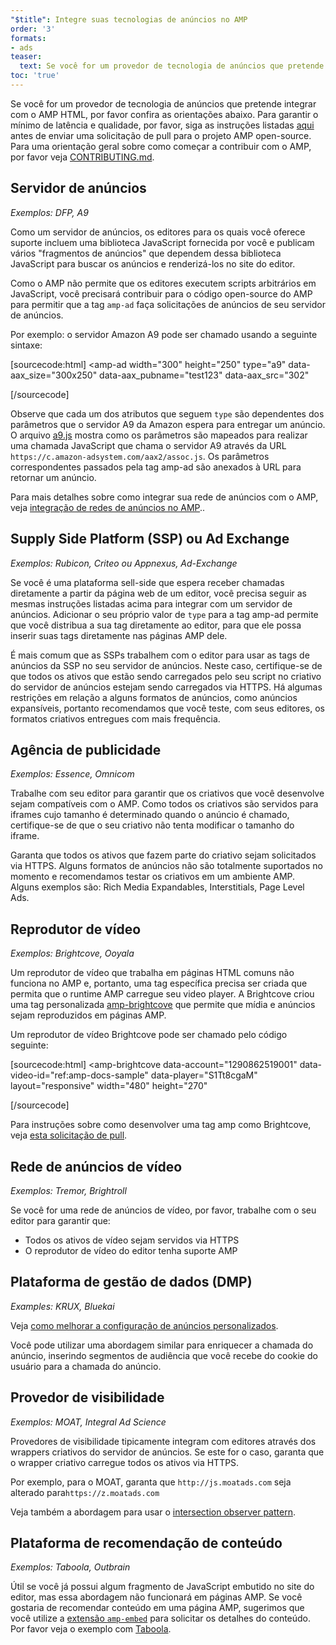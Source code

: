 ```yaml
---
"$title": Integre suas tecnologias de anúncios no AMP
order: '3'
formats:
- ads
teaser:
  text: Se você for um provedor de tecnologia de anúncios que pretende integrar com o AMP HTML, por favor confira as orientações abaixo.
toc: 'true'
---
```


<!--
This file is imported from https://github.com/ampproject/amphtml/blob/master/ads/_integration-guide.md.
Please do not change this file.
If you have found a bug or an issue please
have a look and request a pull request there.
-->

Se você for um provedor de tecnologia de anúncios que pretende integrar com o AMP HTML, por favor confira as orientações abaixo. Para garantir o mínimo de latência e qualidade, por favor, siga as instruções listadas [aqui](https://github.com/ampproject/amphtml/blob/master/ads/../3p/README.md#ads) antes de enviar uma solicitação de pull para o projeto AMP open-source. Para uma orientação geral sobre como começar a contribuir com o AMP, por favor veja [CONTRIBUTING.md](https://github.com/ampproject/amphtml/blob/master/ads/../CONTRIBUTING.md).

## Servidor de anúncios <a name="ad-server"></a>

*Exemplos: DFP, A9*

Como um servidor de anúncios, os editores para os quais você oferece suporte incluem uma biblioteca JavaScript fornecida por você e publicam vários "fragmentos de anúncios" que dependem dessa biblioteca JavaScript para buscar os anúncios e renderizá-los no site do editor.

Como o AMP não permite que os editores executem scripts arbitrários em JavaScript, você precisará contribuir para o código open-source do AMP  para permitir que a tag `amp-ad` faça solicitações de anúncios de seu servidor de anúncios.

Por exemplo: o servidor Amazon A9 pode ser chamado usando a seguinte sintaxe:

[sourcecode:html]
<amp-ad
  width="300"
  height="250"
  type="a9"
  data-aax_size="300x250"
  data-aax_pubname="test123"
  data-aax_src="302"
>
</amp-ad>
[/sourcecode]

Observe que cada um dos atributos que seguem `type` são dependentes dos parâmetros que o servidor A9 da Amazon espera para entregar um anúncio. O arquivo [a9.js](https://github.com/ampproject/amphtml/blob/master/ads/./a9.js) mostra como os parâmetros são mapeados para realizar uma chamada JavaScript que chama o servidor A9 através da URL `https://c.amazon-adsystem.com/aax2/assoc.js`. Os parâmetros correspondentes passados pela tag amp-ad são anexados à URL para retornar um anúncio.

Para mais detalhes sobre como integrar sua rede de anúncios com o AMP, veja [integração de redes de anúncios no AMP](https://github.com/ampproject/amphtml/blob/master/ads/README.md)..

## Supply Side Platform (SSP) ou Ad Exchange <a name="supply-side-platform-ssp-or-an-ad-exchange"></a>

*Exemplos: Rubicon, Criteo ou Appnexus, Ad-Exchange*

Se você é uma plataforma sell-side que espera receber chamadas diretamente a partir da página web de um editor, você precisa seguir as mesmas instruções listadas acima para integrar com um servidor de anúncios. Adicionar o seu próprio valor de `type` para a tag amp-ad permite que você distribua a sua tag diretamente ao editor, para que ele possa inserir suas tags diretamente nas páginas AMP dele.

É mais comum que as SSPs trabalhem com o editor para usar as tags de anúncios da SSP no seu servidor de anúncios. Neste caso, certifique-se de que todos os ativos que estão sendo carregados pelo seu script no criativo do servidor de anúncios estejam sendo carregados via HTTPS. Há algumas restrições em relação a alguns formatos de anúncios, como anúncios expansíveis, portanto recomendamos que você teste, com seus editores, os formatos criativos entregues com mais frequência.

## Agência de publicidade <a name="ad-agency"></a>

*Exemplos: Essence, Omnicom*

Trabalhe com seu editor para garantir que os criativos que você desenvolve sejam compatíveis com o AMP. Como todos os criativos são servidos para iframes cujo tamanho é determinado quando o anúncio é chamado, certifique-se de que o seu criativo não tenta modificar o tamanho do iframe.

Garanta que todos os ativos que fazem parte do criativo sejam solicitados via HTTPS. Alguns formatos de anúncios não são totalmente suportados no momento e recomendamos testar os criativos em um ambiente AMP. Alguns exemplos são: Rich Media Expandables, Interstitials, Page Level Ads.

## Reprodutor de vídeo <a name="video-player"></a>

*Exemplos: Brightcove, Ooyala*

Um reprodutor de vídeo que trabalha em páginas HTML comuns não funciona no AMP e, portanto, uma tag específica precisa ser criada que permita que o runtime AMP carregue seu video player. A Brightcove criou uma tag personalizada [amp-brightcove](https://github.com/ampproject/amphtml/blob/master/extensions/amp-brightcove/amp-brightcove.md) que permite que mídia e anúncios sejam reproduzidos em páginas AMP.

Um reprodutor de vídeo Brightcove pode ser chamado pelo código seguinte:

[sourcecode:html]
<amp-brightcove
  data-account="1290862519001"
  data-video-id="ref:amp-docs-sample"
  data-player="S1Tt8cgaM"
  layout="responsive"
  width="480"
  height="270"
>
</amp-brightcove>
[/sourcecode]

Para instruções sobre como desenvolver uma tag amp como Brightcove, veja [esta solicitação de pull](https://github.com/ampproject/amphtml/pull/1052).

## Rede de anúncios de vídeo <a name="video-ad-network"></a>

*Exemplos: Tremor, Brightroll*

Se você for uma rede de anúncios de vídeo, por favor, trabalhe com o seu editor para garantir que:

- Todos os ativos de vídeo sejam servidos via HTTPS
- O reprodutor de vídeo do editor tenha suporte AMP

## Plataforma de gestão de dados (DMP) <a name="data-management-platform-dmp"></a>

*Examples: KRUX, Bluekai*

Veja [como melhorar a configuração de anúncios personalizados](https://amp.dev/documentation/components/amp-ad#enhance-incoming-ad-configuration).

Você pode utilizar uma abordagem similar para enriquecer a chamada do anúncio, inserindo segmentos de audiência que você recebe do cookie do usuário para a chamada do anúncio.

## Provedor de visibilidade <a name="viewability-provider"></a>

*Exemplos: MOAT, Integral Ad Science*

Provedores de visibilidade tipicamente integram com editores através dos wrappers criativos do servidor de anúncios. Se este for o caso, garanta que o wrapper criativo carregue todos os ativos via HTTPS.

Por exemplo, para o MOAT, garanta que `http://js.moatads.com` seja alterado para`https://z.moatads.com`

Veja também a abordagem para usar o [intersection observer pattern](https://github.com/ampproject/amphtml/blob/master/ads/README.md#ad-viewability).

## Plataforma de recomendação de conteúdo <a name="content-recommendation-platform"></a>

*Exemplos: Taboola, Outbrain*

Útil se você já possui algum fragmento de JavaScript embutido no site do editor, mas essa abordagem não funcionará em páginas AMP. Se você gostaria de recomendar conteúdo em uma página AMP, sugerimos que você utilize a [extensão `amp-embed`](https://amp.dev/documentation/components/amp-ad) para solicitar os detalhes do conteúdo. Por favor veja o exemplo com [Taboola](https://github.com/ampproject/amphtml/blob/master/ads/taboola.md).
